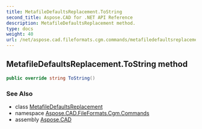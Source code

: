 ```yaml
---
title: MetafileDefaultsReplacement.ToString
second_title: Aspose.CAD for .NET API Reference
description: MetafileDefaultsReplacement method. 
type: docs
weight: 40
url: /net/aspose.cad.fileformats.cgm.commands/metafiledefaultsreplacement/tostring/
---
```

## MetafileDefaultsReplacement.ToString method

```csharp
public override string ToString()
```

### See Also

* class [MetafileDefaultsReplacement](../)
* namespace [Aspose.CAD.FileFormats.Cgm.Commands](../../metafiledefaultsreplacement/)
* assembly [Aspose.CAD](../../../)


